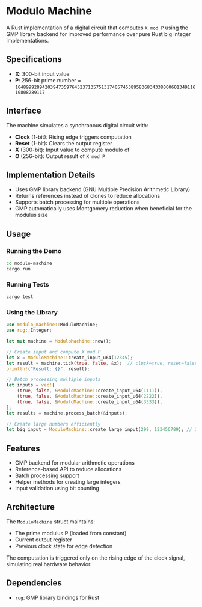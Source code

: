 # Modulo Machine

A Rust implementation of a digital circuit that computes `X mod P` using the GMP library backend for improved performance over pure Rust big integer implementations.

## Specifications

- **X**: 300-bit input value
- **P**: 256-bit prime number = `104899928942039473597645237135751317405745389583683433800060134911610808289117`

## Interface

The machine simulates a synchronous digital circuit with:
- **Clock** (1-bit): Rising edge triggers computation
- **Reset** (1-bit): Clears the output register
- **X** (300-bit): Input value to compute modulo of
- **O** (256-bit): Output result of `X mod P`

## Implementation Details

- Uses GMP library backend (GNU Multiple Precision Arithmetic Library)
- Returns references instead of clones to reduce allocations
- Supports batch processing for multiple operations
- GMP automatically uses Montgomery reduction when beneficial for the modulus size

## Usage

### Running the Demo

```bash
cd modulo-machine
cargo run
```

### Running Tests

```bash
cargo test
```

### Using the Library

```rust
use modulo_machine::ModuloMachine;
use rug::Integer;

let mut machine = ModuloMachine::new();

// Create input and compute X mod P
let x = ModuloMachine::create_input_u64(12345);
let result = machine.tick(true, false, &x);  // clock=true, reset=false
println!("Result: {}", result);

// Batch processing multiple inputs
let inputs = vec![
    (true, false, &ModuloMachine::create_input_u64(1111)),
    (true, false, &ModuloMachine::create_input_u64(2222)),
    (true, false, &ModuloMachine::create_input_u64(3333)),
];
let results = machine.process_batch(&inputs);

// Create large numbers efficiently
let big_input = ModuloMachine::create_large_input(299, 123456789); // 2^299 + offset
```

## Features

- GMP backend for modular arithmetic operations
- Reference-based API to reduce allocations
- Batch processing support
- Helper methods for creating large integers
- Input validation using bit counting

## Architecture

The `ModuloMachine` struct maintains:
- The prime modulus P (loaded from constant)
- Current output register
- Previous clock state for edge detection

The computation is triggered only on the rising edge of the clock signal, simulating real hardware behavior.

## Dependencies

- `rug`: GMP library bindings for Rust 